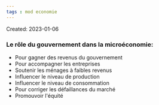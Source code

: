 ```yaml
---
tags : mod economie
---
```

Created: 2023-01-06

### Le rôle du gouvernement dans la microéconomie: 
-   Pour gagner des revenus du gouvernement
-   Pour accompagner les entreprises
-   Soutenir les ménages à faibles revenus
-   Influencer le niveau de production
-   Influencer le niveau de consommation
-   Pour corriger les défaillances du marché
-   Promouvoir l'équité